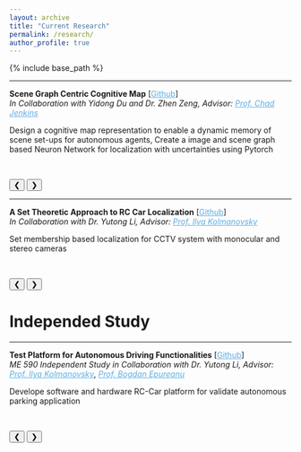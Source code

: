 ```yaml
---
layout: archive
title: "Current Research"
permalink: /research/
author_profile: true
---
```


<meta name="viewport" content="width=device-width, initial-scale=1">
<link rel="stylesheet" href="https://www.w3schools.com/w3css/4/w3.css">
<style>
.mySlides {display:none;}
</style>

{% include base_path %}

<!-- Cognitive Map Project -->
<hr>
<b>Scene Graph Centric Cognitive Map</b> [<a href="https://github.com/XiaoLiSean/Cognitive-Map" target="_blank" style="color:#5DADE2;">Github</a>]
<br>
<i>In Collaboration with Yidong Du and Dr. Zhen Zeng, Advisor:</i> <a href="https://ocj.name/" target="_blank" style="color:#5DADE2;"><i>Prof. Chad Jenkins</i></a>
<p>Design a cognitive map representation to enable a dynamic memory of scene set-ups for autonomous agents, Create a image and scene graph based Neuron Network for localization with uncertainties using Pytorch</p>
<br>

<div class="w3-content w3-display-container" id="slideshow3">
  <div class="w3-display-container mySlides">
    <img src="http://XiaoLiSean.github.io/images/serviceTask.gif" style="width:100%">
    <div class="w3-display-bottomright w3-large w3-container w3-padding-16 w3-black">
      Autonomous Coffee Making Service Task
    </div>
  </div>

<button class="w3-button w3-display-left w3-black" onclick="plusSlides(-1, this.parentNode)">&#10094;</button>
<button class="w3-button w3-display-right w3-black" onclick="plusSlides(1, this.parentNode)">&#10095;</button>
</div>


<!-- Set Membership Localization Project -->
<hr>
<b>A Set Theoretic Approach to RC Car Localization</b> [<a href="https://github.com/XiaoLiSean/SetThmSLAM" target="_blank" style="color:#5DADE2;">Github</a>]
<br>
<i>In Collaboration with Dr. Yutong Li, Advisor:</i> <a href="https://sites.google.com/a/umich.edu/kolmanovsky/" target="_blank" style="color:#5DADE2;"><i>Prof. Ilya Kolmanovsky</i></a>
<p>Set membership based localization for CCTV system with monocular and stereo cameras</p>
<br>

<div class="w3-content w3-display-container" id="slideshow2">
  <div class="w3-display-container mySlides">
    <img src="http://XiaoLiSean.github.io/images/monoCCTV.gif" style="width:100%">
    <div class="w3-display-bottomright w3-large w3-container w3-padding-16 w3-black">
      CCTV with Monocular Cameras
    </div>
  </div>

  <div class="w3-display-container mySlides">
    <img src="http://XiaoLiSean.github.io/images/stereoCCTV.gif" style="width:100%">
    <div class="w3-display-bottomright w3-large w3-container w3-padding-16 w3-black">
      CCTV with Stereo Cameras
    </div>
  </div>

<button class="w3-button w3-display-left w3-black" onclick="plusSlides(-1, this.parentNode)">&#10094;</button>
<button class="w3-button w3-display-right w3-black" onclick="plusSlides(1, this.parentNode)">&#10095;</button>
</div>


Independed Study
======
<!-- Autonomous Parking Project -->
<hr>
<b>Test Platform for Autonomous Driving Functionalities</b> [<a href="https://github.com/yutlizy/RC-car" target="_blank" style="color:#5DADE2;">Github</a>]
<br>
<i>ME 590 Independent Study in Collaboration with Dr. Yutong Li, Advisor:</i> <a href="https://sites.google.com/a/umich.edu/kolmanovsky/" target="_blank" style="color:#5DADE2;"><i>Prof. Ilya Kolmanovsky</i></a>, <a href="https://me.engin.umich.edu/people/faculty/bogdan-epureanu" target="_blank" style="color:#5DADE2;"><i>Prof. Bogdan Epureanu</i></a>
<p>Develope software and hardware RC-Car platform for validate autonomous parking application</p>
<br>

<div class="w3-content w3-display-container" id="slideshow1">
  <div class="w3-display-container mySlides">
    <img src="http://XiaoLiSean.github.io/images/rccar.png" style="width:100%">
    <div class="w3-display-bottomright w3-large w3-container w3-padding-16 w3-black">
      RC Car
    </div>
  </div>

  <div class="w3-display-container mySlides">
    <img src="http://XiaoLiSean.github.io/images/path_planning.png" style="width:100%">
    <div class="w3-display-bottomright w3-large w3-container w3-padding-16 w3-black">
      MATLAB Parking Valet Path Planning
    </div>
  </div>

  <div class="w3-display-container mySlides">
    <img src="http://XiaoLiSean.github.io/images/OptiTrack Localization.gif" style="width:100%">
    <div class="w3-display-bottomright w3-large w3-container w3-padding-16 w3-black">
      OptiTrack Localization
    </div>
  </div>

  <div class="w3-display-container mySlides">
    <img src="http://XiaoLiSean.github.io/images/trajectory tracking.gif" style="width:100%">
    <div class="w3-display-bottomright w3-large w3-container w3-padding-16 w3-black">
      Trajectory Tracking
    </div>
  </div>

  <div class="w3-display-container mySlides">
    <img src="http://XiaoLiSean.github.io/images/Autonomous Parking.gif" style="width:100%">
    <div class="w3-display-bottomright w3-large w3-container w3-padding-16 w3-black">
      Autonomous Parking
    </div>
  </div>

<button class="w3-button w3-display-left w3-black" onclick="plusSlides(-1, this.parentNode)">&#10094;</button>
<button class="w3-button w3-display-right w3-black" onclick="plusSlides(1, this.parentNode)">&#10095;</button>
</div>


<!-- Function defined to show picture slider -->
<script>
var slideshow1 = document.getElementById("slideshow1");
slideshow1.currentSlideIndex = 1;
showSlides(slideshow1.currentSlideIndex, slideshow1);

var slideshow2 = document.getElementById("slideshow2");
slideshow2.currentSlideIndex = 1;
showSlides(slideshow2.currentSlideIndex, slideshow2);

var slideshow3 = document.getElementById("slideshow3");
slideshow3.currentSlideIndex = 1;
showSlides(slideshow2.currentSlideIndex, slideshow3);

function plusSlides(n, slideshow) {
  showSlides(slideshow.currentSlideIndex += n, slideshow);
}

function currentSlide(n, slideshow) {
  showSlides(slideshow.currentSlideIndex = n, slideshow);
}

function showSlides(n, slideshow) {
  var i;
  var slides = slideshow.getElementsByClassName("mySlides");
  if (n > slides.length) {slideshow.currentSlideIndex = 1}    
  if (n < 1) {slideshow.currentSlideIndex = slides.length}
  for (i = 0; i < slides.length; i++) {
      slides[i].style.display = "none";  
  }
  slides[slideshow.currentSlideIndex-1].style.display = "block";  
}
</script>
